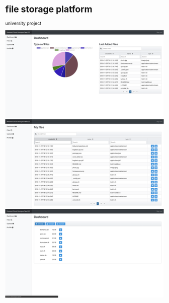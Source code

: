 # file storage platform

university project

![screen1](documentation/screen1.png)
![screen2](documentation/screen2.png)
![screen3](documentation/screen3.png)
